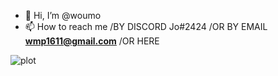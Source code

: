 - 👋 Hi, I’m @woumo
- 📫 How to reach me /BY DISCORD Jo#2424 /OR BY EMAIL **wmp1611@gmail.com** /OR HERE

![plot](https://github.com/hesseman/hesseman_main/blob/05672a4da91b0bb5b1d850810f58e89c17070e0a/hello.gif)
